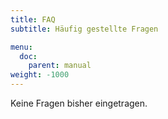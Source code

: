 ```yaml
---
title: FAQ
subtitle: Häufig gestellte Fragen

menu:
  doc:
    parent: manual
weight: -1000
---
```

Keine Fragen bisher eingetragen.